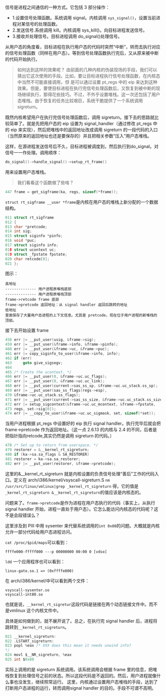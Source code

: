 信号是进程之间通信的一种方式。它包括 3 部分操作：

* 1.设置信号处理函数。系统调用 signal。内核调用 `sys_signal()`，设置当前进程对某信号的处理函数。 
* 2.发送信号.系统调用 kill。内核调用 sys_kill()。向目标进程发送信号。
* 3.接收并处理信号。目标进程调用 do_signal()处理信号。

从用户态的角度看，目标进程在执行用户态的代码时突然“中断”，转而去执行对应的信号处理函数（同样在用户态）。等到信号处理函数执行完后，又从原来被中断的代码开始执行。

> 如何达到这样的效果呢？
由前面的几种内核的伪装现场的手段，我们可以猜出它这次使用的手段。比如，要让目标进程执行信号处理函数，在内核态中当然不可能直接调用，但
是可以通过设置 pt_regs 中的 eip 来达到这种效果。但是，要使目标进程在执行完信号处理函数后，又恢复到被中断的现场继续执行，那得花些技巧。不过，不外乎设置堆栈。这一次还包括了用户态堆栈。由于恢复的任务比较艰巨，系统干脆提供了一个系统调用 sigreturn。

既然内核希望用户在执行完信号处理函数后，调用 sigreturn。接下去的思路就比较简单了。就是先把用户态的 eip 设置为 signal_handler（通过修改 pt_regs 中的 eip 来实现），然后把堆栈中的返回地址改成调用 sigreturn 的一段代码的入口（当然原来的返回地址也还是要保存的）并且把相关参数“压入”用户态堆栈。

这样，在源进程发送信号后不久，目标进程被调度到，然后执行到do_signal。对信号一一作处理。调用顺序：

```c
do_signal()->handle_signal()->setup_rt_frame()
```
用来设置用户态堆栈。

> 我们看看这个函数做了些啥？

```c
447 frame = get_sigframe(ka, regs, sizeof(*frame));
```
`struct rt_sigframe __user *frame`是内核在用户态的堆栈上新分配的一个数据结构。

```c
011 struct rt_sigframe
012 {
013 char *pretcode;
014 int sig;
015 struct siginfo *pinfo;
016 void *puc;
017 struct siginfo info;
018 struct ucontext uc;
019 struct _fpstate fpstate;
020 char retcode[8];
021 };
```
图示：

```
高地址
-------------- 用户进程原堆栈底部
-------------- 用户进程原堆栈顶部
frame->retcode frame 底部
frame->pretcode 返回地址：从 signal handler 返回后跳转的地址
低地址
里面保存了大量用户态进程的上下文信息。尤其是 pretcode，现在位于用户进程的新堆栈的顶部。
```
接下去开始设置 frame

```c
458 err |= __put_user(usig, &frame->sig);
459 err |= __put_user(&frame->info, &frame->pinfo);
460 err |= __put_user(&frame->uc, &frame->puc);
461 err |= copy_siginfo_to_user(&frame->info, info);
462 if (err)
463     goto give_sigsegv;
464 
465 /* Create the ucontext. */
466 err |= __put_user(0, &frame->uc.uc_flags);
467 err |= __put_user(0, &frame->uc.uc_link);
468 err |= __put_user(current->sas_ss_sp, &frame->uc.uc_stack.ss_sp);
469 err |= __put_user(sas_ss_flags(regs->esp),
470 &frame->uc.uc_stack.ss_flags);
471 err |= __put_user(current->sas_ss_size, &frame->uc.uc_stack.ss_size);
472 err |= setup_sigcontext(&frame->uc.uc_mcontext, &frame->fpstate,
473 regs, set->sig[0]);
474 err |= __copy_to_user(&frame->uc.uc_sigmask, set, sizeof(*set));
```
当用户进程根据 pt_regs 中设置好的 eip 执行 signal handler。执行完毕后就会把frame->pretcode 作为返回地址。（这一点 2.6.13 的内核与 2.4 的不同，后者是把指针指向retcode,其实仍然是调用 sigreturn 的代码。）

```c
478 /* Set up to return from userspace. */
479 restorer = &__kernel_rt_sigreturn;
480 if (ka->sa.sa_flags & SA_RESTORER)
481 restorer = ka->sa.sa_restorer;
482 err |= __put_user(restorer, &frame->pretcode);
```
这里的&__kernel_rt_sigreturn 就是内核设置的负责信号处理“善后”工作的代码入口。定义在 arch/i386/kernel/vsyscall-sigreturn.S
`nm /usr/src/linux/vmlinux|grep _kernel_rt_sigreturn`
得，它的值是`_kernel_rt_sigreturn &__kernel_rt_sigreturn`的值应该是内核态的。

问题来了。`frame->pretcode`是作为进程在用户态执行的代码（事实上，从执行signal handler 开始，进程一直处于用户态）。它怎么能访问内核态的代码呢？这不是会段错误么？

这里涉及到 PIII 中用 sysenter 来代替系统调用的`int 0x80`的问题。大概就是内核允许一部分代码给用户态进程访问。

`cat /proc/$pid/maps`可以看到：

```
ffffe000-fffff000 ---p 00000000 00:00 0 [vdso]
```
`ldd` 一个应用程序也可以看到：

```
linux-gate.so.1 => (0xffffe000)
```
在 arch/i386/kernel/中可以看到两个文件：

```
vsyscall-sysenter.so
vsyscall-int80.so
```
也就是说，`__kernel_rt_sigretur`这段代码是链接在两个动态链接文件中。而不是vmlinux 这个内核文件中。

具体是如何做到的，就不展开说了。总之，在执行完 signal handler 后，进程将跳转到`__kernel_rt_sigreturn`。

```c
021 __kernel_sigreturn:
022 .LSTART_sigreturn:
023 popl %eax /* XXX does this mean it needs unwind info?
*/
024 movl $__NR_sigreturn, %eax
025 int $0x80
```
实际上调用的是 sigreturn 系统调用。该系统调用会根据 frame 里的信息，把堆栈恢复到处理信号之前的状态。所以这段代码是不返回的。然后，用户进程就像什么事也没发生，继续照常运行。
这里，内核通过设置用户态堆栈的手段，达到了打断用户态进程的运行，转而调用signal handler 的目的。手段不可谓不高明。
